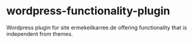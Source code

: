 # wordpress-functionality-plugin
Wordpress plugin for site ermekeilkarree.de offering functionality that is independent from themes.
